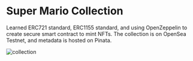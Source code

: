 # Super Mario Collection

Learned ERC721 standard, ERC1155 standard, and using OpenZeppelin to create secure smart contract to mint NFTs. The collection is on OpenSea Testnet, and metadata is hosted on Pinata.  

![collection](https://user-images.githubusercontent.com/47575608/141864888-667543d3-1ae0-46f0-8e0f-7f9323269ba8.png)



